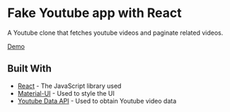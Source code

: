 # Fake Youtube app with React
A Youtube clone that fetches youtube videos and paginate related videos.

[Demo](https://dinoxas-faketube.netlify.com/)

## Built With

* [React](https://reactjs.org/) - The JavaScript library used
* [Material-UI](https://material-ui.com/) - Used to style the UI
* [Youtube Data API](https://developers.google.com/youtube/v3) - Used to obtain Youtube video data
